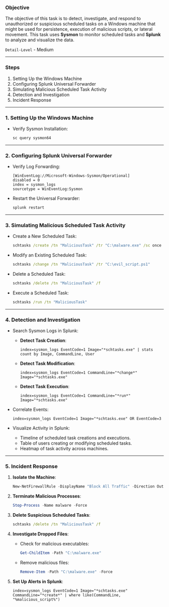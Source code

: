 ### **Objective**

The objective of this task is to detect, investigate, and respond to unauthorized or suspicious scheduled tasks on a Windows machine that might be used for persistence, execution of malicious scripts, or lateral movement. This task uses **Sysmon** to monitor scheduled tasks and **Splunk** to analyze and visualize the data.    

`Detail-Level` - Medium

---

### **Steps**
1. Setting Up the Windows Machine
2. Configuring Splunk Universal Forwarder
3. Simulating Malicious Scheduled Task Activity
4. Detection and Investigation
5. Incident Response

---

### **1. Setting Up the Windows Machine**

- Verify Sysmon Installation:
    ```cmd
    sc query sysmon64
    ```

---

### **2. Configuring Splunk Universal Forwarder**

- Verify Log Forwarding:
    ```plaintext
    [WinEventLog://Microsoft-Windows-Sysmon/Operational]
    disabled = 0
    index = sysmon_logs
    sourcetype = WinEventLog:Sysmon
    ```

- Restart the Universal Forwarder:
    ```cmd
    splunk restart
    ```

---

### **3. Simulating Malicious Scheduled Task Activity**

- Create a New Scheduled Task:
    ```cmd
    schtasks /create /tn "MaliciousTask" /tr "C:\malware.exe" /sc once /st 12:00
    ```

- Modify an Existing Scheduled Task:
    ```cmd
    schtasks /change /tn "MaliciousTask" /tr "C:\evil_script.ps1"
    ```

- Delete a Scheduled Task:
    ```cmd
    schtasks /delete /tn "MaliciousTask" /f
    ```

- Execute a Scheduled Task:
    ```cmd
    schtasks /run /tn "MaliciousTask"
    ```

---

### **4. Detection and Investigation**

- Search Sysmon Logs in Splunk:

    - **Detect Task Creation**:
        ```spl
        index=sysmon_logs EventCode=1 Image="*schtasks.exe" | stats count by Image, CommandLine, User
        ```

    - **Detect Task Modification**:
        ```spl
        index=sysmon_logs EventCode=1 CommandLine="*change*" Image="*schtasks.exe"
        ```

    - **Detect Task Execution**:
        ```spl
        index=sysmon_logs EventCode=1 CommandLine="*run*" Image="*schtasks.exe"
        ```

- Correlate Events:
    ```spl
    index=sysmon_logs EventCode=1 Image="*schtasks.exe" OR EventCode=3
    ```

- Visualize Activity in Splunk:
    - Timeline of scheduled task creations and executions.
    - Table of users creating or modifying scheduled tasks.
    - Heatmap of task activity across machines.

---

### **5. Incident Response**

1. **Isolate the Machine**:
    ```powershell
    New-NetFirewallRule -DisplayName "Block All Traffic" -Direction Outbound -Action Block
    ```

2. **Terminate Malicious Processes**:
    ```powershell
    Stop-Process -Name malware -Force
    ```

3. **Delete Suspicious Scheduled Tasks**:
    ```cmd
    schtasks /delete /tn "MaliciousTask" /f
    ```

4. **Investigate Dropped Files**:
    - Check for malicious executables:
        ```powershell
        Get-ChildItem -Path "C:\malware.exe"
        ```

    - Remove malicious files:
        ```powershell
        Remove-Item -Path "C:\malware.exe" -Force
        ```

5. **Set Up Alerts in Splunk**:
    ```spl
    index=sysmon_logs EventCode=1 Image="*schtasks.exe" CommandLine="*create*" | where like(CommandLine, "%malicious_script%")
    ```

